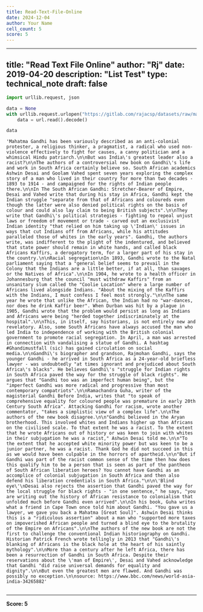 ```yaml
---
title: Read-Text-File-Online
date: 2024-12-04
author: Your Name
cell_count: 5
score: 5
---
```


---
title: "Read Text File Online"
author: "Rj"
date: 2019-04-20
description: "List Test"
type: technical_note
draft: false
---

```python
import urllib.request, json 
```


```python
data = None
with urllib.request.urlopen("https://gitlab.com/rajacsp/datasets/raw/master/gandhi.txt") as url:
    data = url.read().decode()
```


```python
data
```




    'Mahatma Gandhi has been variously described as an anti-colonial protester, a religious thinker, a pragmatist, a radical who used non-violence effectively to fight for causes, a canny politician and a whimsical Hindu patriarch.\n\nBut was India\'s greatest leader also a racist?\n\nThe authors of a controversial new book on Gandhi\'s life and work in South Africa certainly believe so. South African academics Ashwin Desai and Goolam Vahed spent seven years exploring the complex story of a man who lived in their country for more than two decades - 1893 to 1914 - and campaigned for the rights of Indian people there.\n\nIn The South African Gandhi: Stretcher-Bearer of Empire, Desai and Vahed write that during his stay in Africa, Gandhi kept the Indian struggle "separate from that of Africans and coloureds even though the latter were also denied political rights on the basis of colour and could also lay claim to being British subjects".\n\nThey write that Gandhi\'s political strategies - fighting to repeal unjust laws or freedom of movement or trade - carved out an exclusivist Indian identity "that relied on him taking up \'Indian\' issues in ways that cut Indians off from Africans, while his attitudes paralleled those of whites in the early years". Gandhi, the authors write, was indifferent to the plight of the indentured, and believed that state power should remain in white hands, and called black Africans Kaffirs, a derogatory term, for a larger part of his stay in the country.\n\nRacial segregation\nIn 1893, Gandhi wrote to the Natal parliament saying that a "general belief seems to prevail in the Colony that the Indians are a little better, if at all, than savages or the Natives of Africa".\n\nIn 1904, he wrote to a health officer in Johannesburg that the council "must withdraw Kaffirs" from an unsanitary slum called the "Coolie Location" where a large number of Africans lived alongside Indians. "About the mixing of the Kaffirs with the Indians, I must confess I feel most strongly."\n\nThe same year he wrote that unlike the African, the Indian had no "war-dances, nor does he drink Kaffir beer". When Durban was hit by a plague in 1905, Gandhi wrote that the problem would persist as long as Indians and Africans were being "herded together indiscriminately at the hospital".\n\nThis, in itself, say historians, is not entirely new and revelatory. Also, some South Africans have always accused the man who led India to independence of working with the British colonial government to promote racial segregation. In April, a man was arrested in connection with vandalising a statue of Gandhi. A hashtag #Ghandimustfall (sic) has gained circulation on social media.\n\nGandhi\'s biographer and grandson, Rajmohan Gandhi, says the younger Gandhi - he arrived in South Africa as a 24-year-old briefless lawyer - was undoubtedly "at times ignorant and prejudiced about South Africa\'s blacks". He believes Gandhi\'s "struggle for Indian rights in South Africa paved the way for the struggle of black rights". He argues that "Gandhi too was an imperfect human being", but the "imperfect Gandhi was more radical and progressive than most contemporary compatriots".\n\nRamachandra Guha, writer of the magisterial Gandhi Before India, writes that "to speak of comprehensive equality for coloured people was premature in early 20th Century South Africa". Attacking Gandhi for racism, wrote another commentator, "takes a simplistic view of a complex life".\n\nThe authors of the new book disagree.\n\n"Gandhi believed in the Aryan brotherhood. This involved whites and Indians higher up than Africans on the civilised scale. To that extent he was a racist. To the extent that he wrote Africans out of history or was keen to join with whites in their subjugation he was a racist," Ashwin Desai told me.\n\n"To the extent that he accepted white minority power but was keen to be a junior partner, he was a racist. Thank God he did not succeed in this as we would have been culpable in the horrors of apartheid.\n\n"But if Gandhi was part of the racist common sense of the time then how does this qualify him to be a person that is seen as part of the pantheon of South African liberation heroes? You cannot have Gandhi as an accomplice of colonial subjugation in South Africa and then also defend his liberation credentials in South Africa."\n\n\'Blind eye\'\nDesai also rejects the assertion that Gandhi paved the way for the local struggle for black rights - "in one sentence," he says, "you are writing out the history of African resistance to colonialism that unfolded much before Gandhi even arrived".\n\nIn his book, Guha writes what a friend in Cape Town once told him about Gandhi. "You gave us a lawyer, we gave you back a Mahatma [Great Soul]". Ashwin Desai thinks this is a "ridiculous assertion" about a man who "supported more taxes on impoverished African people and turned a blind eye to the brutality of the Empire on Africans".\n\nThe authors of the new book are not the first to challenge the conventional Indian historiography on Gandhi. Historian Patrick French wrote tellingly in 2013 that "Gandhi\'s blanking of Africans is the black hole at the heart of his saintly mythology".\n\nMore than a century after he left Africa, there has been a resurrection of Gandhi in South Africa. Despite their reservations about the \'man of Empire\', Desai and Vahed acknowledge that Gandhi "did raise universal demands for equality and dignity".\n\nBut even the greatest men are flawed. And Gandhi was possibly no exception.\n\nsource: https://www.bbc.com/news/world-asia-india-34265882'




```python

```


---
**Score: 5**